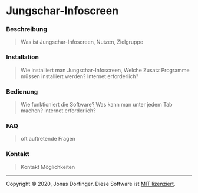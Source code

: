 # Jungschar-Infoscreen

### Beschreibung

> Was ist Jungschar-Infoscreen, Nutzen, Zielgruppe

### Installation

> Wie installiert man Jungschar-Infoscreen, Welche Zusatz Programme müssen installiert werden? Internet erforderlich?

### Bedienung

> Wie funktioniert die Software? Was kann man unter jedem Tab machen? Internet erforderlich?

### FAQ

> oft auftretende Fragen

### Kontakt

> Kontakt Möglichkeiten

<hr>

Copyright © 2020, Jonas Dorfinger. Diese Software ist [MIT lizenziert](./LICENSE).

